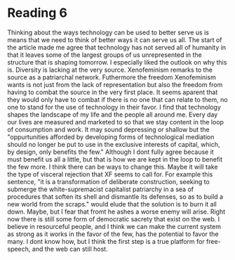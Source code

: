# Reading 6

Thinking about the ways technology can be used to better serve us is means that we need to think of 
better ways it can serve us all. The start of the article made me agree that technology has
not served all of humanity in that it leaves some of the largest groups of us unrepresented in the 
structure that is shaping tomorrow. I especially liked the outlook on why this is. Diversity is 
lacking at the very source. Xenofeminism remarks to the source as a patriarchal network. Futhermore
the freedom Xenofeminism wants is not just from the lack of representation but also the freedom from having
to combat the source in the very first place. It seems aparent that they would only have to combat if there is no one that 
can relate to them, no one to stand for the use of technology in their favor. I find that technology shapes
the landscape of my life and the people all around me. Every day our lives are measured and marketed to 
so that we stay content in the loop of consumption and work. It may sound depressing or shallow but the "oppurtunities 
afforded by developing forms of technological mediation should no longer be put to use in the exclusive interests
of capital, which, by design, only benefits the few." Although I dont fully agree because it must benefit us all 
a little, but that is how we are kept in the loop to benefit the few more. I think there can be ways to change this.
Maybe it will take the type of visceral rejection that XF seems to call for. For example this sentence, "it is a transformation of deliberate construction, seeking to submerge the white-supremacist capitalist patriarchy in a sea of procedures that soften its shell and dismantle its defenses, so as to build a new world from the scraps."
would elude that the solution is to burn it all down. Maybe, but I fear that fromt he ashes a worse enemy will arise.
Right now there is still some form of democratic sacrety that exist on the web. I believe in resourceful people, and I think we can make the current system as strong as it works in the favor of the few, has the potential to favor the many.
I dont know how, but I think the first step is a true platform for free-speech, and the web can still host.
